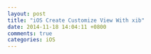 ```yaml
---
layout: post
title: "iOS Create Customize View With xib"
date: 2014-11-18 14:04:11 +0800
comments: true
categories: iOS
---
```

